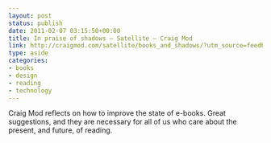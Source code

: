 ```yaml
---
layout: post
status: publish
date: 2011-02-07 03:15:50+00:00
title: In praise of shadows — Satellite — Craig Mod
link: http://craigmod.com/satellite/books_and_shadows/?utm_source=feedburner&utm_medium=feed&utm_campaign=Feed%253A+craigmod+%2528Craig+Mod%2529
type: aside
categories:
- books
- design
- reading
- technology
---
```


Craig Mod reflects on how to improve the state of e-books. Great suggestions, and they are necessary for all of us who care about the present, and future, of reading.
